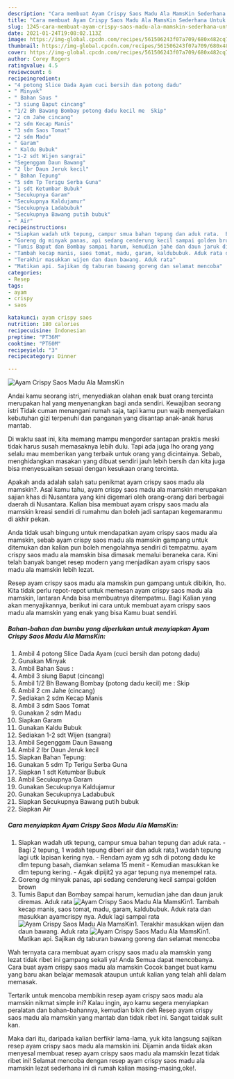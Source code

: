 ```yaml
---
description: "Cara membuat Ayam Crispy Saos Madu Ala MamsKin Sederhana Untuk Jualan"
title: "Cara membuat Ayam Crispy Saos Madu Ala MamsKin Sederhana Untuk Jualan"
slug: 1245-cara-membuat-ayam-crispy-saos-madu-ala-mamskin-sederhana-untuk-jualan
date: 2021-01-24T19:08:02.113Z
image: https://img-global.cpcdn.com/recipes/561506243f07a709/680x482cq70/ayam-crispy-saos-madu-ala-mamskin-foto-resep-utama.jpg
thumbnail: https://img-global.cpcdn.com/recipes/561506243f07a709/680x482cq70/ayam-crispy-saos-madu-ala-mamskin-foto-resep-utama.jpg
cover: https://img-global.cpcdn.com/recipes/561506243f07a709/680x482cq70/ayam-crispy-saos-madu-ala-mamskin-foto-resep-utama.jpg
author: Corey Rogers
ratingvalue: 4.5
reviewcount: 6
recipeingredient:
- "4 potong Slice Dada Ayam cuci bersih dan potong dadu"
- " Minyak"
- " Bahan Saus "
- "3 siung Baput cincang"
- "1/2 Bh Bawang Bombay potong dadu kecil me  Skip"
- "2 cm Jahe cincang"
- "2 sdm Kecap Manis"
- "3 sdm Saos Tomat"
- "2 sdm Madu"
- " Garam"
- " Kaldu Bubuk"
- "1-2 sdt Wijen sangrai"
- "Segenggam Daun Bawang"
- "2 lbr Daun Jeruk kecil"
- " Bahan Tepung"
- "5 sdm Tp Terigu Serba Guna"
- "1 sdt Ketumbar Bubuk"
- "Secukupnya Garam"
- "Secukupnya Kaldujamur"
- "Secukupnya Ladabubuk"
- "Secukupnya Bawang putih bubuk"
- " Air"
recipeinstructions:
- "Siapkan wadah utk tepung, campur smua bahan tepung dan aduk rata.  Bagi 2 tepung, 1 wadah tepung diberi air dan aduk rata,1 wadah tepung lagi utk lapisan kering nya. Rendam ayam yg sdh di potong dadu ke dlm tepung basah, diamkan selama 15 menit Kemudian masukkan ke dlm tepung kering. Agak dipijit2 ya agar tepung nya menempel rata."
- "Goreng dg minyak panas, api sedang cenderung kecil sampai golden brown"
- "Tumis Baput dan Bombay sampai harum, kemudian jahe dan daun jaruk diremas. Aduk rata"
- "Tambah kecap manis, saos tomat, madu, garam, kaldububuk. Aduk rata dan masukkan ayamcrispy nya. Aduk lagi sampai rata"
- "Terakhir masukkan wijen dan daun bawang. Aduk rata"
- "Matikan api. Sajikan dg taburan bawang goreng dan selamat mencoba"
categories:
- Resep
tags:
- ayam
- crispy
- saos

katakunci: ayam crispy saos 
nutrition: 180 calories
recipecuisine: Indonesian
preptime: "PT36M"
cooktime: "PT60M"
recipeyield: "3"
recipecategory: Dinner

---
```



![Ayam Crispy Saos Madu Ala MamsKin](https://img-global.cpcdn.com/recipes/561506243f07a709/680x482cq70/ayam-crispy-saos-madu-ala-mamskin-foto-resep-utama.jpg)

Andai kamu seorang istri, menyediakan olahan enak buat orang tercinta merupakan hal yang menyenangkan bagi anda sendiri. Kewajiban seorang istri Tidak cuman menangani rumah saja, tapi kamu pun wajib menyediakan kebutuhan gizi terpenuhi dan panganan yang disantap anak-anak harus mantab.

Di waktu  saat ini, kita memang mampu mengorder santapan praktis meski tidak harus susah memasaknya lebih dulu. Tapi ada juga lho orang yang selalu mau memberikan yang terbaik untuk orang yang dicintainya. Sebab, menghidangkan masakan yang dibuat sendiri jauh lebih bersih dan kita juga bisa menyesuaikan sesuai dengan kesukaan orang tercinta. 



Apakah anda adalah salah satu penikmat ayam crispy saos madu ala mamskin?. Asal kamu tahu, ayam crispy saos madu ala mamskin merupakan sajian khas di Nusantara yang kini digemari oleh orang-orang dari berbagai daerah di Nusantara. Kalian bisa membuat ayam crispy saos madu ala mamskin kreasi sendiri di rumahmu dan boleh jadi santapan kegemaranmu di akhir pekan.

Anda tidak usah bingung untuk mendapatkan ayam crispy saos madu ala mamskin, sebab ayam crispy saos madu ala mamskin gampang untuk ditemukan dan kalian pun boleh mengolahnya sendiri di tempatmu. ayam crispy saos madu ala mamskin bisa dimasak memalui beraneka cara. Kini telah banyak banget resep modern yang menjadikan ayam crispy saos madu ala mamskin lebih lezat.

Resep ayam crispy saos madu ala mamskin pun gampang untuk dibikin, lho. Kita tidak perlu repot-repot untuk memesan ayam crispy saos madu ala mamskin, lantaran Anda bisa membuatnya ditempatmu. Bagi Kalian yang akan menyajikannya, berikut ini cara untuk membuat ayam crispy saos madu ala mamskin yang enak yang bisa Kamu buat sendiri.

<!--inarticleads1-->

##### Bahan-bahan dan bumbu yang diperlukan untuk menyiapkan Ayam Crispy Saos Madu Ala MamsKin:

1. Ambil 4 potong Slice Dada Ayam (cuci bersih dan potong dadu)
1. Gunakan  Minyak
1. Ambil  Bahan Saus :
1. Ambil 3 siung Baput (cincang)
1. Ambil 1/2 Bh Bawang Bombay (potong dadu kecil) me : Skip
1. Ambil 2 cm Jahe (cincang)
1. Sediakan 2 sdm Kecap Manis
1. Ambil 3 sdm Saos Tomat
1. Gunakan 2 sdm Madu
1. Siapkan  Garam
1. Gunakan  Kaldu Bubuk
1. Sediakan 1-2 sdt Wijen (sangrai)
1. Ambil Segenggam Daun Bawang
1. Ambil 2 lbr Daun Jeruk kecil
1. Siapkan  Bahan Tepung:
1. Gunakan 5 sdm Tp Terigu Serba Guna
1. Siapkan 1 sdt Ketumbar Bubuk
1. Ambil Secukupnya Garam
1. Gunakan Secukupnya Kaldujamur
1. Gunakan Secukupnya Ladabubuk
1. Siapkan Secukupnya Bawang putih bubuk
1. Siapkan  Air




<!--inarticleads2-->

##### Cara menyiapkan Ayam Crispy Saos Madu Ala MamsKin:

1. Siapkan wadah utk tepung, campur smua bahan tepung dan aduk rata.  - Bagi 2 tepung, 1 wadah tepung diberi air dan aduk rata,1 wadah tepung lagi utk lapisan kering nya. - Rendam ayam yg sdh di potong dadu ke dlm tepung basah, diamkan selama 15 menit - Kemudian masukkan ke dlm tepung kering. - Agak dipijit2 ya agar tepung nya menempel rata.
1. Goreng dg minyak panas, api sedang cenderung kecil sampai golden brown
1. Tumis Baput dan Bombay sampai harum, kemudian jahe dan daun jaruk diremas. Aduk rata
<img src="//assets-global.cpcdn.com/assets/icons/button_play-2c75c40dde080a61004c1f40b05d8f140eaff45d7e9e6481dc71c63d2e7c4909.png" alt="Ayam Crispy Saos Madu Ala MamsKin">1. Tambah kecap manis, saos tomat, madu, garam, kaldububuk. Aduk rata dan masukkan ayamcrispy nya. Aduk lagi sampai rata
<img src="//assets-global.cpcdn.com/assets/icons/button_play-2c75c40dde080a61004c1f40b05d8f140eaff45d7e9e6481dc71c63d2e7c4909.png" alt="Ayam Crispy Saos Madu Ala MamsKin">1. Terakhir masukkan wijen dan daun bawang. Aduk rata
<img src="//assets-global.cpcdn.com/assets/icons/button_play-2c75c40dde080a61004c1f40b05d8f140eaff45d7e9e6481dc71c63d2e7c4909.png" alt="Ayam Crispy Saos Madu Ala MamsKin">1. Matikan api. Sajikan dg taburan bawang goreng dan selamat mencoba




Wah ternyata cara membuat ayam crispy saos madu ala mamskin yang lezat tidak ribet ini gampang sekali ya! Anda Semua dapat mencobanya. Cara buat ayam crispy saos madu ala mamskin Cocok banget buat kamu yang baru akan belajar memasak ataupun untuk kalian yang telah ahli dalam memasak.

Tertarik untuk mencoba membikin resep ayam crispy saos madu ala mamskin nikmat simple ini? Kalau ingin, ayo kamu segera menyiapkan peralatan dan bahan-bahannya, kemudian bikin deh Resep ayam crispy saos madu ala mamskin yang mantab dan tidak ribet ini. Sangat taidak sulit kan. 

Maka dari itu, daripada kalian berfikir lama-lama, yuk kita langsung sajikan resep ayam crispy saos madu ala mamskin ini. Dijamin anda tiidak akan menyesal membuat resep ayam crispy saos madu ala mamskin lezat tidak ribet ini! Selamat mencoba dengan resep ayam crispy saos madu ala mamskin lezat sederhana ini di rumah kalian masing-masing,oke!.

